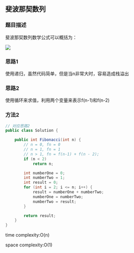 ## 斐波那契数列

### 题目描述

斐波那契数列数学公式可以概括为：

![](https://ws1.sinaimg.cn/large/0062R7s4gy1fye664jcvtj30e104lwei.jpg)

### 思路1

使用递归，虽然代码简单，但是当n非常大时，容易造成栈溢出

### 思路2

使用循环来求值，利用两个变量来表示f(n-1)和f(n-2)

### 方法2

```java
// 对应思路2
public class Solution {

    public int Fibonacci(int n) {
        // n = 0, fn = 0
        // n = 1, fn = 1
        // n > 1, fn = f(n-1) + f(n - 2);
        if (n < 2)
            return n;

        int numberOne = 0;
        int numberTwo = 1;
        int result = 0;
        for (int i = 2; i <= n; i++) {
            result = numberOne + numberTwo;
            numberOne = numberTwo;
            numberTwo = result;
        }

        return result;
    }
}
```

time complexity:O(n)

space complexity:O(1)